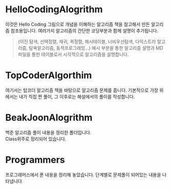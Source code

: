 # HelloCodingAlogrithm

이것은 Hello Coding 그림으로 개념을 이해하는 알고리즘 책을 참고해서 만든 알고리즘 참조용입니다.
여러가지 알고리즘의 간단한 코딩부분과 함께 설명이 추가됩니다.
> (이진 탐색, 선택정렬, 재귀, 퀵정렬, 해시테이블, 너비우선탐색, 다익스트라 알고리즘, 탐욕알고리즘, 동적프로그래밍...)
> 예시 부분을 통한 알고리즘 설명과 MD파일을 통한 테이블로서 시각적으로 알고리즘을 설명합니다.

# TopCoderAlgorthim

여기서는 탑코더 알고리즘 책을 바탕으로 알고리즘 문제를 풉니다.
기본적으로 가장 위에서는 내가 직접 짠 풀이, 그 이후로는 해설에서의 풀이를 작성합니다.

# BeakJoonAlogrithm

백준 알고리즘 풀이 내용을 정리한 폴더입니다.<br/>
Class위주로 정리되어 있습니다.

# Programmers

프로그래머스에서 푼 내용을 정리해 놓았습니다.
단계별로 문제풀이 되어있는 내용을 나타냅니다
